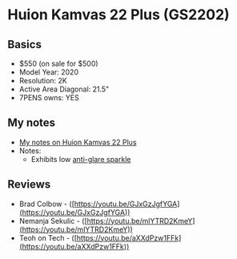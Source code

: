 # Huion Kamvas 22 Plus (GS2202)

## Basics

* $550 (on sale for $500)
* Model Year: 2020
* Resolution: 2K
* Active Area Diagonal: 21.5"
* 7PENS owns: YES

## My notes

* [My notes on Huion Kamvas 22 Plus](7p-notes-huion-kamvas-22-plus.md)&#x20;
* Notes:
  * Exhibits low [anti-glare sparkle](../../../../guides/pen-displays/anti-glare-sparkle.md)

## Reviews

* Brad Colbow - ([https://youtu.be/GJxGzJgfYGA](https://youtu.be/GJxGzJgfYGA))
* Nemanja Sekulic - ([https://youtu.be/mlYTRD2KmeY](https://youtu.be/mlYTRD2KmeY))
* Teoh on Tech - ([https://youtu.be/aXXdPzw1FFk](https://youtu.be/aXXdPzw1FFk))
